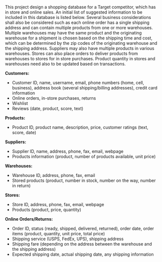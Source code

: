 This project design a shopping database for a Target competitor, which has in store and online sales. An initial list of suggested information to be included in this database is listed below. Several business considerations shall also be considered such as each online order has a single shipping address and can contain multiple products from one or more warehouses. Multiple warehouses may have the same product and the originating warehouse for a shipment is chosen based on the shipping time and cost, which can be determined by the zip codes of the originating warehouse and the shipping address. Suppliers may also have multiple products in various warehouses. Stores can also place orders to deliver products from warehouses to stores for in store purchases. Product quantity in stores and warehouses need also to be updated based on transactions.  

**Customers:**
- Customer ID, name, username, email, phone numbers (home, cell, business), address book (several shipping/billing addresses), credit card information
- Online orders, in-store purchases, returns
- Wishlist
- Reviews (date, product, score, text)  

**Products:**
- Product ID, product name, description, price, customer ratings (text, score, date)  

**Suppliers:**
- Supplier ID, name, address, phone, fax, email, webpage
- Products information (product, number of products available, unit price)  

**Warehouses:**
- Warehouse ID, address, phone, fax, email
- Stored products (product, number in stock, number on the way, number in return)  

**Stores:**
- Store ID, address, phone, fax, email, webpage
- Products (product, price, quantity)  

**Online Orders/Returns:**
- Order ID, status (ready, shipped, delivered, returned), order date, order items (product, quantity, unit price, total price)
- Shipping service (USPS, FedEx, UPS), shipping address
- Shipping fare (depending on the address between the warehouse and the shipping address)
- Expected shipping date, actual shipping date, any shipping information

